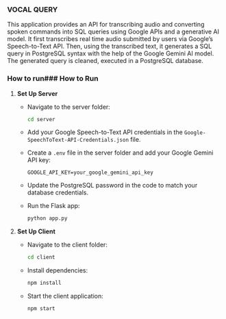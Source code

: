 ### VOCAL QUERY

This application provides an API for transcribing audio and converting spoken commands into SQL queries using Google APIs and a generative AI model. It first transcribes real time audio submitted by users via Google’s Speech-to-Text API. Then, using the transcribed text, it generates a SQL query in PostgreSQL syntax with the help of the Google Gemini AI model. The generated query is cleaned, executed in a PostgreSQL database. 

### How to run### How to Run

1. **Set Up Server**

   - Navigate to the server folder:
     ```bash
     cd server
     ```

   - Add your Google Speech-to-Text API credentials in the `Google-SpeechToText-API-Credentials.json` file.

   - Create a `.env` file in the server folder and add your Google Gemini API key:
     ```env
     GOOGLE_API_KEY=your_google_gemini_api_key
     ```

   - Update the PostgreSQL password in the code to match your database credentials.

   - Run the Flask app:
     ```bash
     python app.py
     ```

2. **Set Up Client**

   - Navigate to the client folder:
     ```bash
     cd client
     ```

   - Install dependencies:
     ```bash
     npm install
     ```

   - Start the client application:
     ```bash
     npm start
     ```






